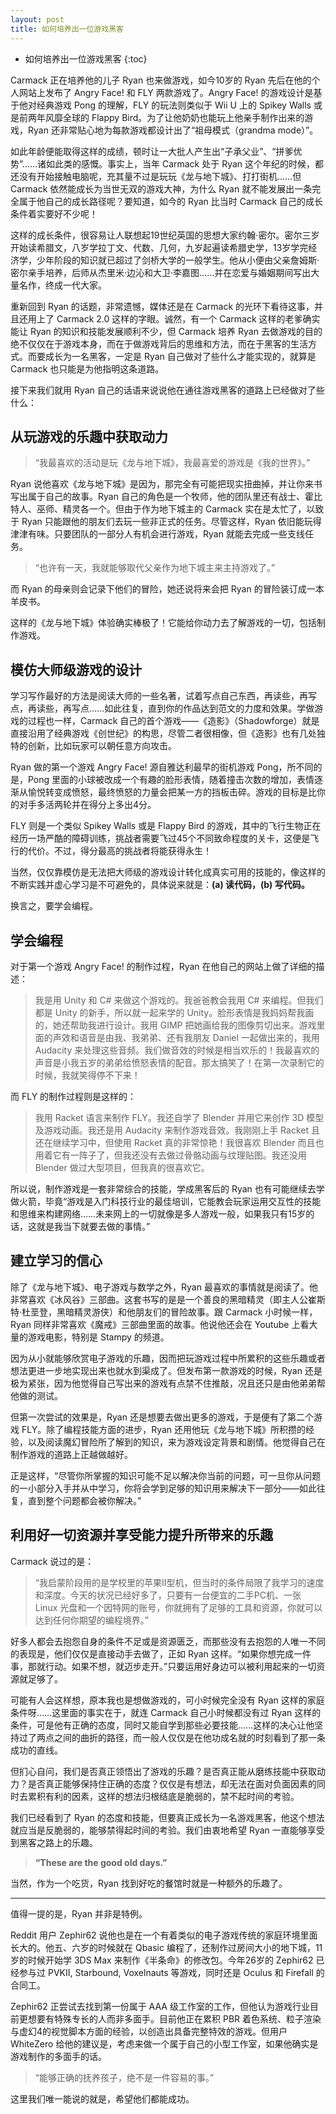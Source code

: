 ```yaml
---
layout: post
title: 如何培养出一位游戏黑客
---
```


*  如何培养出一位游戏黑客
{:toc}

Carmack 正在培养他的儿子 Ryan 也来做游戏，如今10岁的 Ryan 先后在他的个人网站上发布了 Angry Face! 和 FLY 两款游戏了。Angry Face! 的游戏设计是基于他对经典游戏 Pong 的理解，FLY 的玩法则类似于 Wii U 上的 Spikey Walls 或是前两年风靡全球的 Flappy Bird。为了让他奶奶也能玩上他亲手制作出来的游戏，Ryan 还非常贴心地为每款游戏都设计出了“祖母模式（grandma mode）”。

如此年龄便能取得这样的成绩，顿时让一大批人产生出“子承父业”、“拼爹优势”……诸如此类的感慨。事实上，当年 Carmack 处于 Ryan 这个年纪的时候，都还没有开始接触电脑呢，充其量不过是玩玩《龙与地下城》、打打街机……但 Carmack 依然能成长为当世无双的游戏大神，为什么 Ryan 就不能发展出一条完全属于他自己的成长路径呢？要知道，如今的 Ryan 比当时 Carmack 自己的成长条件着实要好不少呢！

这样的成长条件，很容易让人联想起19世纪英国的思想大家约翰·密尔。密尔三岁开始读希腊文，八岁学拉丁文、代数、几何，九岁起遍读希腊史学，13岁学完经济学，少年阶段的知识就已超过了剑桥大学的一般学生。他从小便由父亲詹姆斯·密尔亲手培养，后师从杰里米·边沁和大卫·李嘉图……并在恋爱与婚姻期间写出大量名作，终成一代大家。

重新回到 Ryan 的话题，非常遗憾，媒体还是在 Carmack 的光环下看待这事，并且还用上了 Carmack 2.0 这样的字眼。诚然，有一个 Carmack 这样的老爹确实能让 Ryan 的知识和技能发展顺利不少，但 Carmack 培养 Ryan 去做游戏的目的绝不仅仅在于游戏本身，而在于做游戏背后的思维和方法，而在于黑客的生活方式。而要成长为一名黑客，一定是 Ryan 自己做对了些什么才能实现的，就算是 Carmack 也只能是为他指明这条道路。

接下来我们就用 Ryan 自己的话语来说说他在通往游戏黑客的道路上已经做对了些什么：

## 从玩游戏的乐趣中获取动力

> “我最喜欢的活动是玩《龙与地下城》，我最喜爱的游戏是《我的世界》。”

Ryan 说他喜欢《龙与地下城》是因为，那完全有可能把现实扭曲掉，并让你来书写出属于自己的故事。Ryan 自己的角色是一个牧师，他的团队里还有战士、霍比特人、巫师、精灵各一个。但由于作为地下城主的 Carmack 实在是太忙了，以致于 Ryan 只能跟他的朋友们去玩一些非正式的任务。尽管这样，Ryan 依旧能玩得津津有味。只要团队的一部分人有机会进行游戏，Ryan 就能去完成一些支线任务。

> “也许有一天，我就能够取代父亲作为地下城主来主持游戏了。”

而 Ryan 的母亲则会记录下他们的冒险，她还说将来会把 Ryan 的冒险装订成一本羊皮书。

这样的《龙与地下城》体验确实棒极了！它能给你动力去了解游戏的一切，包括制作游戏。

## 模仿大师级游戏的设计

学习写作最好的方法是阅读大师的一些名著，试着写点自己东西，再读些，再写点，再读些，再写点……如此往复，直到你的作品达到范文的力度和效果。学做游戏的过程也一样，Carmack 自己的首个游戏——《造影》（Shadowforge）就是直接沿用了经典游戏《创世纪》的构思，尽管二者很相像，但《造影》也有几处独特的创新，比如玩家可以朝任意方向攻击。

Ryan 做的第一个游戏 Angry Face!  源自雅达利最早的街机游戏 Pong，所不同的是，Pong 里面的小球被改成一个有趣的脸形表情，随着撞击次数的增加，表情逐渐从愉悦转变成愤怒，最终愤怒的力量会把某一方的挡板击碎。游戏的目标是比你的对手多活两轮并在得分上多出4分。

FLY 则是一个类似 Spikey Walls 或是 Flappy Bird 的游戏，其中的飞行生物正在经历一场严酷的障碍训练，挑战者需要飞过45个不同致命程度的关卡，这便是飞行的代价。不过，得分最高的挑战者将能获得永生！

当然，仅仅靠模仿是无法把大师级的游戏设计转化成真实可用的技能的，像这样的不断实践并虚心学习是不可避免的，具体说来就是：**(a) 读代码，(b) 写代码。**

换言之，要学会编程。

## 学会编程

对于第一个游戏 Angry Face! 的制作过程，Ryan 在他自己的网站上做了详细的描述：

> 我是用 Unity 和 C# 来做这个游戏的。我爸爸教会我用 C# 来编程。但我们都是 Unity 的新手，所以就一起来学的 Unity。脸形表情是我妈妈帮我画的，她还帮助我进行设计。我用 GIMP 把她画给我的图像剪切出来。游戏里面的声效和语音是由我、我弟弟、还有我朋友 Daniel 一起做出来的，我用 Audacity 来处理这些音频。我们做音效的时候是相当欢乐的！我最喜欢的声音是小我五岁的弟弟给愤怒表情的配音。那太搞笑了！在第一次录制它的时候，我就笑得停不下来！

而 FLY 的制作过程则是这样的：

> 我用 Racket 语言来制作 FLY。我还自学了 Blender 并用它来创作 3D 模型及游戏动画。我还是用 Audacity 来制作游戏音效。我刚刚上手 Racket 且还在继续学习中，但使用 Racket 真的非常惊艳！我很喜欢 Blender 而且也用着它有一阵子了，但我还没有去做过骨骼动画与纹理贴图。我还没用 Blender 做过大型项目，但我真的很喜欢它。

所以说，制作游戏是一套非常综合的技能，学成黑客后的 Ryan 也有可能继续去学做火箭，毕竟“游戏是入门科技行业的最佳培训，它能教会玩家运用交互性的技能和思维来构建网络……未来网上的一切就像是多人游戏一般，如果我只有15岁的话，这就是我当下就要去做的事情。”

## 建立学习的信心

除了《龙与地下城》、电子游戏与数学之外，Ryan 最喜欢的事情就是阅读了。他非常喜欢《冰风谷》三部曲。这套书写的是是一个善良的黑暗精灵（即主人公崔斯特·杜垩登，黑暗精灵游侠）和他朋友们的冒险故事。跟 Carmack 小时候一样，Ryan 同样非常喜欢《魔戒》三部曲里面的故事。他说他还会在 Youtube 上看大量的游戏电影，特别是 Stampy 的频道。

因为从小就能够欣赏电子游戏的乐趣，因而把玩游戏过程中所累积的这些乐趣或者想法更进一步地实现出来也就水到渠成了。但发布第一款游戏的时候，Ryan 还是极为紧张，因为他觉得自己写出来的游戏有点禁不住推敲，况且还只是由他弟弟帮他做的测试。

但第一次尝试的效果是，Ryan 还是想要去做出更多的游戏，于是便有了第二个游戏 FLY。除了编程技能方面的进步，Ryan 还用他玩《龙与地下城》所积攒的经验，以及阅读魔幻冒险所了解到的知识，来为游戏设定背景和剧情。他觉得自己在制作游戏的道路上正越做越好。

正是这样，“尽管你所掌握的知识可能不足以解决你当前的问题，可一旦你从问题的一小部分入手并从中学习，你将会学到足够的知识用来解决下一部分——如此往复，直到整个问题都会被你解决。”

## 利用好一切资源并享受能力提升所带来的乐趣

Carmack 说过的是：

> “我启蒙阶段用的是学校里的苹果II型机，但当时的条件局限了我学习的速度和深度。今天的状况已经好多了，只要有一台便宜的二手PC机、一张 Linux 光盘和一个因特网的账号，你就拥有了足够的工具和资源，你就可以达到任何你期望的编程境界。”

好多人都会去抱怨自身的条件不足或是资源匮乏，而那些没有去抱怨的人唯一不同的表现是，他们仅仅是直接动手去做了，正如 Ryan 这样。“如果你想完成一件事，那就行动。如果不想，就迈步走开。”只要运用好身边可以被利用起来的一切资源就足够了。

可能有人会这样想，原本我也是想做游戏的，可小时候完全没有 Ryan 这样的家庭条件呀……这里面的事实在于，就连 Carmack 自己小时候都没有过 Ryan 这样的条件，可是他有正确的态度，同时又能自学到那些必要技能……这样的决心让他坚持过了两点之间的曲折的路径，而一般人仅仅是在他功成名就的时刻看到了那一条成功的直线。

但扪心自问，我们是否真正领悟出了游戏的乐趣？是否真正能从磨练技能中获取动力？是否真正能够保持住正确的态度？仅仅是有想法，却无法在面对负面因素的同时去累积有利的因素，这样的想法归根结底是脆弱的，禁不起时间的考验。

我们已经看到了 Ryan 的态度和技能，但要真正成长为一名游戏黑客，他这个想法就应当是反脆弱的，能够禁得起时间的考验。我们由衷地希望 Ryan 一直能够享受到黑客之路上的乐趣。

> **“These are the good old days.”**

当然，作为一个吃货，Ryan 找到好吃的餐馆时就是一种额外的乐趣了。

***

值得一提的是，Ryan 并非是特例。

Reddit 用户 Zephir62 说他也是在一个有着类似的电子游戏传统的家庭环境里面长大的。他五、六岁的时候就在 Qbasic 编程了，还制作过房间大小的地下城，11岁的时候开始学 3DS Max 来制作《半条命》的修改包。今年26岁的 Zephir62 已经参与过 PVKII, Starbound, Voxelnauts 等游戏，同时还是  Oculus 和 Firefall 的合同工。

Zephir62 正尝试去找到第一份属于 AAA 级工作室的工作，但他认为游戏行业目前更想要有特殊专长的人而非多面手。目前他正在累积 PBR 着色系统、粒子渲染与虚幻4的视觉脚本方面的经验，以创造出具备完整特效的游戏。但用户 WhiteZero 给他的建议是，考虑来做一个属于自己的小型工作室，如果他确实是游戏制作的多面手的话。

> “能够正确的抚养孩子，绝不是一件容易的事。”

这里我们唯一能说的就是，希望他们都能成功。